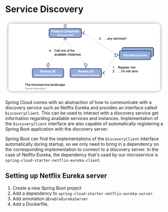 # Service Discovery 

![img_10.png](img_10.png)

Spring Cloud comes with an abstraction of how to communicate with a discovery service such as Netflix Eureka and provides 
an interface called `DiscoveryClient`. This can be used to interact with a discovery service get information regarding 
available services and instances. Implementation of the `DiscoveryClient` interface are also capable of automatically 
registering a Spring Boot application with the discovery server.

Spring Boot can find the implementations of the `DiscoveryClient` interface automatically during startup, so we only need to 
bring in a dependency on the corresponding implementation to connect to a discovery server. In the case of Netflix Eureka, 
the dependency that's used by our microservice is `spring-cloud-starter-netflix-eureka-client`.


## Setting up Netflix Eureka server 

1. Create a new Spring Boot project 
2. Add a dependency to `spring-cloud-starter-netflix-eureka-server`
3. Add annotation `@EnableEurekaServer`
4. Add a Dockerfile, 